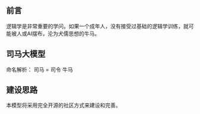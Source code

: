 ## 前言
逻辑学是非常重要的学问。如果一个成年人，没有接受过基础的逻辑学训练，就可能被人或AI摆布，沦为犬儒思想的牛马。

## 司马大模型
命名解析：
司马 = 司令 牛马

## 建设思路
本模型将采用完全开源的社区方式来建设和完善。
